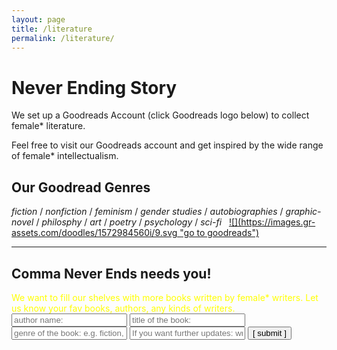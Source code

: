 ```yaml
---
layout: page
title: /literature
permalink: /literature/
---
```


<h1>Never Ending Story</h1>
We set up a Goodreads Account (click Goodreads logo below) to collect female* literature. 

Feel free to visit our Goodreads account and get inspired by the wide range of female* intellectualism. 
&nbsp;
<h2>Our Goodread Genres</h2>
<em>fiction</em> / <em>nonfiction</em> / <em>feminism</em> / <em>gender studies</em> / <em>autobiographies</em> / <em>graphic-novel</em> / <em>philosphy</em> / <em>art</em> / <em>poetry</em> / <em>psychology</em> / <em>sci-fi</em>
&nbsp;
<a href="https://www.goodreads.com/user/show/104617976-commaneverends" target="_blank">![](https://images.gr-assets.com/doodles/1572984560i/9.svg "go to goodreads")</a>

---

<h2>Comma Never Ends needs you!</h2>            
<font color='yellow'> We want to fill our shelves with more books written by female* writers. Let us know your fav books, authors, any kinds of writers. </font> 

<script data-cfasync="false" type="text/javascript" src="form-submission-handler.js"></script>

<form class="gform" method="POST" id="car_request_form" role="form" action="https://script.google.com/macros/s/AKfycbxZYxmzxIl79dR-rQUCo9aGwTDu6YRiD4gfXFWv5w/exec" target="after" onsubmit="close()">
  
<form>
  <input type="text" id="name" name="authorname" placeholder="author name:" autocomplete="off">
  <input type="text" id="title" name="booktitle" placeholder="title of the book:" autocomplete="off">
  <input type="text" id="genre" name="bookgenre" placeholder="genre of the book: e.g. fiction, nonfiction, feminism, gender studies, autobiographies, graphic-novel, philosphy, art, poetry, psychology, sci-fi, other" autocomplete="off">
  <input type="text" id="email" name="subscription" placeholder="If you want further updates: write your email address here" autocomplete="off">  
  <input type="submit" value="[ submit ]" onclick="displayThanks()">  
 
</form>

<iframe id="after" name="after" frameborder="0" onmousewheel="" width="100%" height="0.1" style="background: transparent; border: none;">
</iframe>

<div style="display:none" class="thanks_message">
<span id="span_thanks"> Thanks for your support. See you again! </span>
</div>

<script>
function close() {
    document.querySelector('#after').addEventListener('load', function() {
        window.close();
    });
  }
function displayThanks() {
   var span_Text = document.getElementById("span_thanks").innerText;
   alert (span_Text);
}
</script>

